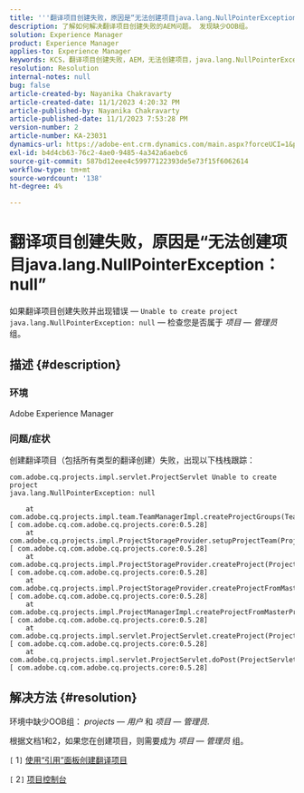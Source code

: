 ```yaml
---
title: '''翻译项目创建失败，原因是“无法创建项目java.lang.NullPointerException： null”'
description: 了解如何解决翻译项目创建失败的AEM问题。 发现缺少OOB组。
solution: Experience Manager
product: Experience Manager
applies-to: Experience Manager
keywords: KCS，翻译项目创建失败，AEM，无法创建项目，java.lang.NullPointerException
resolution: Resolution
internal-notes: null
bug: false
article-created-by: Nayanika Chakravarty
article-created-date: 11/1/2023 4:20:32 PM
article-published-by: Nayanika Chakravarty
article-published-date: 11/1/2023 7:53:28 PM
version-number: 2
article-number: KA-23031
dynamics-url: https://adobe-ent.crm.dynamics.com/main.aspx?forceUCI=1&pagetype=entityrecord&etn=knowledgearticle&id=8d39a28e-d278-ee11-8179-6045bd0065f9
exl-id: b4d4cb63-76c2-4ae0-9485-4a342a6aebc6
source-git-commit: 587bd12eee4c59977122393de5e73f15f6062614
workflow-type: tm+mt
source-wordcount: '138'
ht-degree: 4%

---
```


# 翻译项目创建失败，原因是“无法创建项目java.lang.NullPointerException： null”


如果翻译项目创建失败并出现错误 —  `Unable to create project java.lang.NullPointerException: null`  — 检查您是否属于 *项目 — 管理员* 组。

## 描述 {#description}


### 环境

Adobe Experience Manager

### 问题/症状

创建翻译项目（包括所有类型的翻译创建）失败，出现以下栈栈跟踪：


```
com.adobe.cq.projects.impl.servlet.ProjectServlet Unable to create project
java.lang.NullPointerException: null

    at com.adobe.cq.projects.impl.team.TeamManagerImpl.createProjectGroups(TeamManagerImpl.java:346) [ com.adobe.cq.com.adobe.cq.projects.core:0.5.28] 
    at com.adobe.cq.projects.impl.ProjectStorageProvider.setupProjectTeam(ProjectStorageProvider.java:691) [ com.adobe.cq.com.adobe.cq.projects.core:0.5.28] 
    at com.adobe.cq.projects.impl.ProjectStorageProvider.createProject(ProjectStorageProvider.java:636) [ com.adobe.cq.com.adobe.cq.projects.core:0.5.28] 
    at com.adobe.cq.projects.impl.ProjectStorageProvider.createProjectFromMasterProject(ProjectStorageProvider.java:514) [ com.adobe.cq.com.adobe.cq.projects.core:0.5.28] 
    at com.adobe.cq.projects.impl.ProjectManagerImpl.createProjectFromMasterProject(ProjectManagerImpl.java:92) [ com.adobe.cq.com.adobe.cq.projects.core:0.5.28] 
    at com.adobe.cq.projects.impl.servlet.ProjectServlet.createProject(ProjectServlet.java:297) [ com.adobe.cq.com.adobe.cq.projects.core:0.5.28] 
    at com.adobe.cq.projects.impl.servlet.ProjectServlet.doPost(ProjectServlet.java:196) [ com.adobe.cq.com.adobe.cq.projects.core:0.5.28]
```



## 解决方法 {#resolution}


环境中缺少OOB组： *projects — 用户* 和 *项目 — 管理员*.

根据文档1和2，如果您在创建项目，则需要成为 *项目 — 管理员* 组。

&#x200B;&#x200B;&#x200B;&#x200B;`[` 1`]`  [使用“引用”面板创建翻译项目](https://experienceleague.adobe.com/docs/experience-manager-65/administering/introduction/tc-manage.html?lang=en#creating-translation-projects-using-the-references-panel)

`[` 2`]`  [项目控制台](https://experienceleague.adobe.com/docs/experience-manager-65/authoring/projects/projects.html?lang=en#projects-console)
